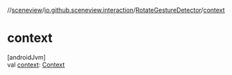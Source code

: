 //[sceneview](../../../index.md)/[io.github.sceneview.interaction](../index.md)/[RotateGestureDetector](index.md)/[context](context.md)

# context

[androidJvm]\
val [context](context.md): [Context](https://developer.android.com/reference/kotlin/android/content/Context.html)
